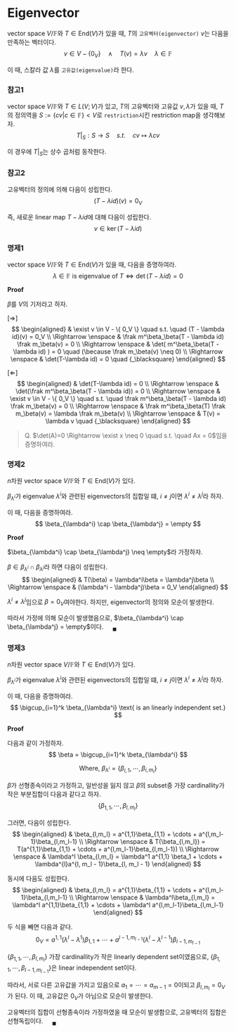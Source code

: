 # Eigenvector
vector space $V/ \mathbb F$와 $T \in \text{End}(V)$가 있을 때, $T$의 `고유벡터(eigenvector)` $v$는 다음을 만족하는 벡터이다.
$$ v \in V - \{ 0_V \} \quad \land \quad T(v)  = \lambda v \quad \lambda \in \mathbb F$$

이 때, 스칼라 값 $\lambda$를 `고유값(eigenvalue)`라 한다.

### 참고1
vector space $V/ \mathbb F$와 $T \in L(V;V)$가 있고, $T$의 고유벡터와 고유값 $v, \lambda$가 있을 때, $T$의 정의역을 $S := \{ cv | c \in \mathbb F\} < V$로 `restriction`시킨 restriction map을 생각해보자.
$$ T|_S : S \rightarrow S \quad s.t. \quad cv \mapsto \lambda cv$$

이 경우에 $T|_S$는 상수 곱처럼 동작한다.

### 참고2
고유벡터의 정의에 의해 다음이 성립한다.
$$ (T - \lambda id)(v) = 0_V $$

즉, 새로운 linear map $T - \lambda id$에 대해 다음이 성립한다.
$$ v \in \ker(T-\lambda id) $$

### 명제1
vector space $V/ \mathbb F$와 $T \in \text{End}(V)$가 있을 때, 다음을 증명하여라.
$$ \lambda \in \mathbb{F} \text{ is eigenvalue of } T \Leftrightarrow \det(T - \lambda id) = 0 $$

**Proof**

$\beta$를 $V$의 기저라고 하자.

[$\Rightarrow$]  
$$ \begin{aligned} & \exist v \in V - \{ 0_V \} \quad s.t. \quad (T - \lambda id)(v) = 0_V \\ \Rightarrow \enspace & \frak m^\beta_\beta(T - \lambda id) \frak m_\beta(v) = 0 \\ \Rightarrow \enspace & \det( m^\beta_\beta(T - \lambda id) ) = 0 \quad (\because \frak m_\beta(v) \neq 0) \\ \Rightarrow \enspace & \det(T-\lambda id) = 0 \quad {_\blacksquare}  \end{aligned} $$

[$\Leftarrow$]  
$$ \begin{aligned} & \det(T-\lambda id) = 0 \\ \Rightarrow \enspace &  \det(\frak m^\beta_\beta(T - \lambda id)) = 0 \\ \Rightarrow \enspace & \exist v \in V - \{ 0_V \} \quad s.t. \quad \frak m^\beta_\beta(T - \lambda id) \frak m_\beta(v) = 0 \\ \Rightarrow \enspace & \frak m^\beta_\beta(T) \frak m_\beta(v) = \lambda \frak m_\beta(v) \\ \Rightarrow \enspace & T(v) = \lambda v \quad {_\blacksquare}  \end{aligned}  $$

> Q. $\det(A)=0 \Rightarrow \exist x \neq 0 \quad s.t. \quad Ax = 0$임을 증명하여라.

### 명제2
$n$차원 vector space $V/ \mathbb F$와 $T \in \text{End}(V)$가 있다.

$\beta_{\lambda^i}$가 eigenvalue $\lambda^i$와 관련된 eigenvectors의 집합일 떄, $i \neq j$이면 $\lambda^i \neq \lambda^j$라 하자.

이 때, 다음을 증명하여라.
$$ \beta_{\lambda^i} \cap \beta_{\lambda^j} = \empty $$

**Proof**

$\beta_{\lambda^i} \cap \beta_{\lambda^j} \neq \empty$라 가정하자.

$\beta \in \beta_{\lambda^i} \cap \beta_{\lambda^j}$라 하면 다음이 성립한다.
$$ \begin{aligned} & T(\beta) = \lambda^i\beta = \lambda^j\beta \\ \Rightarrow \enspace & (\lambda^i - \lambda^j)\beta = 0_V \end{aligned}  $$

$\lambda^i \neq \lambda^j$임으로 $\beta = 0_V$여야한다. 하지만, eigenvector의 정의와 모순이 발생한다.

따라서 가정에 의해 모순이 발생했음으로, $\beta_{\lambda^i} \cap \beta_{\lambda^j} = \empty$이다. $\quad {_\blacksquare}$

### 명제3
$n$차원 vector space $V/ \mathbb F$와 $T \in \text{End}(V)$가 있다.

$\beta_{\lambda^i}$가 eigenvalue $\lambda^i$와 관련된 eigenvectors의 집합일 떄, $i \neq j$이면 $\lambda^i \neq \lambda^j$라 하자.

이 때, 다음을 증명하여라.
$$ \bigcup_{i=1}^k \beta_{\lambda^i} \text{ is an linearly independent set.} $$

**Proof**

다음과 같이 가정하자.
$$ \beta = \bigcup_{i=1}^k \beta_{\lambda^i} $$

$$ \text{Where, } \beta_{\lambda^i} = \{ \beta_{i,1}, \cdots, \beta_{i,m_i} \} $$

$\beta$가 선형종속이라고 가정하고, 일반성을 잃지 않고 $\beta$의 subset중 가장 cardinallity가 작은 부분집합이 다음과 같다고 하자.
$$ \{\beta_{1,1}, \cdots, \beta_{l,m_l} \} $$

그러면, 다음이 성립한다.
$$  \begin{aligned} & \beta_{l,m_l} = a^{1,1}\beta_{1,1} + \cdots + a^{l,m_l-1}\beta_{l,m_l-1} \\ \Rightarrow \enspace & T(\beta_{l,m_l}) = T(a^{1,1}\beta_{1,1} + \cdots + a^{l,m_l-1}\beta_{l,m_l-1}) \\ \Rightarrow \enspace & \lambda^l \beta_{l,m_l} = \lambda^1 a^{1,1} \beta_1 + \cdots + \lambda^{l}a^{l, m_l - 1}\beta_{l, m_l - 1} \end{aligned} $$

동시에 다음도 성립한다.
$$ \begin{aligned} & \beta_{l,m_l} = a^{1,1}\beta_{1,1} + \cdots + a^{l,m_l-1}\beta_{l,m_l-1} \\ \Rightarrow \enspace &  \lambda^l\beta_{l,m_l} = \lambda^l a^{1,1}\beta_{1,1} + \cdots + \lambda^l a^{l,m_l-1}\beta_{l,m_l-1} \end{aligned} $$

두 식을 빼면 다음과 같다.
$$ 0_V = a^{1,1}(\lambda^l - \lambda^1)\beta_{1,1} + \cdots + a^{l-1,m_{l-1}}(\lambda^l - \lambda^{l-1})\beta_{l-1,m_{l-1}} $$

$\{\beta_{1,1}, \cdots, \beta_{l,m_l} \}$ 가장 cardinallity가 작은 linearly dependent set이였음으로, $\{\beta_{1,1}, \cdots, \beta_{l-1,m_{l-1}} \}$은 linear independent set이다.

따라서, 서로 다른 고유값을 가지고 있음으로 $a_1 = \cdots = a_{m-1} = 0$이되고 $\beta_{l,m_l} = 0_V$가 된다. 이 때, 고유값은 $0_V$가 아님으로 모순이 발생한다.

고유벡터의 집합이 선형종속이라 가정하였을 때 모순이 발생함으로, 고유벡터의 집합은 선형독립이다. $\quad {_\blacksquare}$